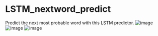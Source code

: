 # LSTM_nextword_predict
Predict the next most probable word with this LSTM predictor.
![image](https://github.com/user-attachments/assets/849ad932-12d9-4a77-962b-2e74f3a533f9)
![image](https://github.com/user-attachments/assets/6e49c650-c595-424a-872f-15bb559488f8)
![image](https://github.com/user-attachments/assets/8d9c5cb2-d3c2-4377-ab5a-ea44f7ef400b)

